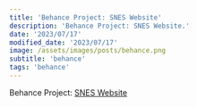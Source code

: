 ```yaml
---
title: 'Behance Project: SNES Website'
description: 'Behance Project: SNES Website.'
date: '2023/07/17'
modified_date: '2023/07/17'
image: /assets/images/posts/behance.png
subtitle: 'behance'
tags: 'behance'
---
```


Behance Project: [SNES Website](https://www.behance.net/gallery/30433935/Super-Nintendo-Entertainment-System-Landing-Page)
